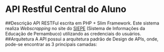 # API Restful Central do Aluno

##Descrição
API RESTFul escrita em PHP + Slim Framework. Este sistema realiza *Webscrapping* 
no site do [SIEPE](http://www.siepe.educacao.pe.gov.br/) (Sistema de Informações da Educação de Pernambuco) utilizando as credenciais do usuários.
##Arquitetura
A API possui a arquitetura padrão de Design de APIs, onde, pode-se encontrar as 3 principais camadas:
